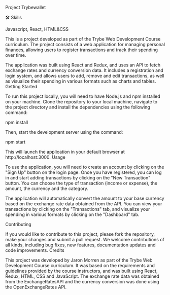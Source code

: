 Project Trybewallet

🛠 Skills

Javascript, React, HTML&CSS

This is a project developed as part of the Trybe Web Development Course curriculum. The project consists of a web application for managing personal finances, allowing users to register transactions and track their spending over time.

The application was built using React and Redux, and uses an API to fetch exchange rates and currency conversion data. It includes a registration and login system, and allows users to add, remove and edit transactions, as well as visualize their spending in various formats such as charts and tables.
Getting Started

To run this project locally, you will need to have Node.js and npm installed on your machine. Clone the repository to your local machine, navigate to the project directory and install the dependencies using the following command:

npm install

Then, start the development server using the command:

npm start

This will launch the application in your default browser at http://localhost:3000.
Usage

To use the application, you will need to create an account by clicking on the "Sign Up" button on the login page. Once you have registered, you can log in and start adding transactions by clicking on the "New Transaction" button. You can choose the type of transaction (income or expense), the amount, the currency and the category.

The application will automatically convert the amount to your base currency based on the exchange rate data obtained from the API. You can view your transactions by clicking on the "Transactions" tab, and visualize your spending in various formats by clicking on the "Dashboard" tab.

Contributing

If you would like to contribute to this project, please fork the repository, make your changes and submit a pull request. We welcome contributions of all kinds, including bug fixes, new features, documentation updates and code improvements.
Credits

This project was developed by Jaron Morren as part of the Trybe Web Development Course curriculum. It was based on the requirements and guidelines provided by the course instructors, and was built using React, Redux, HTML, CSS and JavaScript. The exchange rate data was obtained from the ExchangeRatesAPI and the currency conversion was done using the OpenExchangeRates API.
